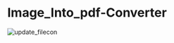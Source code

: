 # Image_Into_pdf-Converter



![update_filecon](https://user-images.githubusercontent.com/41264611/191050487-edcc0808-fa4f-4acd-801a-7392543e0565.png)

